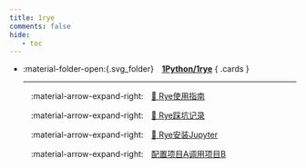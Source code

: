 ```yaml
---
title: 1rye
comments: false
hide:
   - toc
---
```


<div class="grid cards index-info" markdown>

-   :material-folder-open:{.svg_folder}&emsp;__[1Python/1rye](./index.md)__
{ .cards }

	---

	&emsp;:material-arrow-expand-right:&emsp;[🥎 Rye使用指南](./A.md)

	&emsp;:material-arrow-expand-right:&emsp;[🧩 Rye踩坑记录](./B.md)

	&emsp;:material-arrow-expand-right:&emsp;[🔫 Rye安装Jupyter](./C.md)

	&emsp;:material-arrow-expand-right:&emsp;[配置项目A调用项目B](./D.md)

</div>